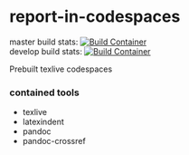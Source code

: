 # report-in-codespaces

master build stats: [![Build Container](https://github.com/pycabbage/texlive-codespaces/actions/workflows/build.yml/badge.svg?branch=master)](https://github.com/pycabbage/texlive-codespaces/actions/workflows/build.yml)  
develop build stats: [![Build Container](https://github.com/pycabbage/texlive-codespaces/actions/workflows/build.yml/badge.svg?branch=develop)](https://github.com/pycabbage/texlive-codespaces/actions/workflows/build.yml)

Prebuilt texlive codespaces

### contained tools

- texlive
- latexindent
- pandoc
- pandoc-crossref
